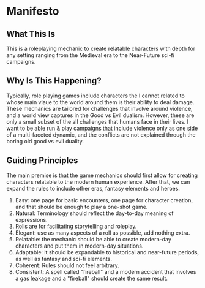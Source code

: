 # Manifesto

## What This Is

This is a roleplaying mechanic to create relatable characters with depth for any setting ranging from the Medieval era to the Near-Future sci-fi campaigns.

## Why Is This Happening?

Typically, role playing games include characters the I cannot related to whose main vlaue to the world around them is their ability to deal damage.
These mechanics are tailored for challenges that involve around violence, and a world view captures in the Good vs Evil dualism.
However, these are only a small subset of the all challenges that humans face in their lives.
I want to be able run & play campaigns that include violence only as one side of a multi-faceted dynamic, and 
the conflicts are not explained through the boring old good vs evil duality.

## Guiding Principles

The main premise is that the game mechanics should first allow for creating characters relatable to the modern human
experience. After that, we can expand the rules to include other eras, fantasy elements and heroes.

1. Easy: one page for basic encounters, one page for character creation, and that should be enough to play a one-shot game.
2. Natural: Terminology should reflect the day-to-day meaning of expressions.
3. Rolls are for facilitating storytelling and roleplay.
4. Elegant: use as many aspects of a roll as possible, add nothing extra.
5. Relatable: the mechanic should be able to create modern-day characters and put them in modern-day situations.
6. Adaptable: it should be expandable to historical and near-future periods, as well as fantasy and sci-fi elements.
7. Coherent: Rules should not feel arbitrary. 
8. Consistent: A spell called "fireball" and a modern accident that involves a gas leakage and a "fireball" should create the same result.

